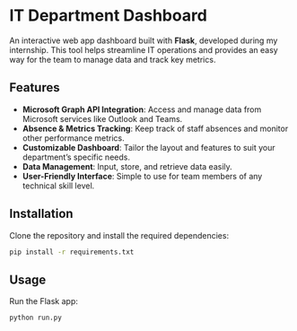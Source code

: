 # IT Department Dashboard

An interactive web app dashboard built with **Flask**, developed during my internship. This tool helps streamline IT operations and provides an easy way for the team to manage data and track key metrics.

## Features

- **Microsoft Graph API Integration**: Access and manage data from Microsoft services like Outlook and Teams.
- **Absence & Metrics Tracking**: Keep track of staff absences and monitor other performance metrics.
- **Customizable Dashboard**: Tailor the layout and features to suit your department’s specific needs.
- **Data Management**: Input, store, and retrieve data easily.
- **User-Friendly Interface**: Simple to use for team members of any technical skill level.

## Installation

Clone the repository and install the required dependencies:

```bash
pip install -r requirements.txt
```

## Usage

Run the Flask app:

```bash
python run.py
```
